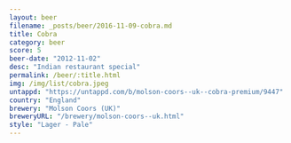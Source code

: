 ```yaml
---
layout: beer
filename: _posts/beer/2016-11-09-cobra.md
title: Cobra
category: beer
score: 5
beer-date: "2012-11-02"
desc: "Indian restaurant special"
permalink: /beer/:title.html
img: /img/list/cobra.jpeg
untappd: "https://untappd.com/b/molson-coors--uk--cobra-premium/9447"
country: "England"
brewery: "Molson Coors (UK)"
breweryURL: "/brewery/molson-coors--uk.html"
style: "Lager - Pale"
---
```

